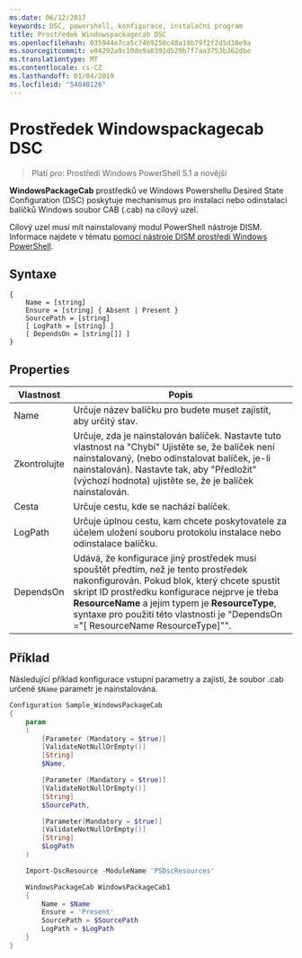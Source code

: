 ```yaml
---
ms.date: 06/12/2017
keywords: DSC, powershell, konfigurace, instalační program
title: Prostředek Windowspackagecab DSC
ms.openlocfilehash: 035944e7ca5c7469250c48a19b79f2f2d5d38e9a
ms.sourcegitcommit: e04292a9c10de9a8391d529b7f7aa3753b362dbe
ms.translationtype: MT
ms.contentlocale: cs-CZ
ms.lasthandoff: 01/04/2019
ms.locfileid: "54048126"
---
```

# <a name="dsc-windowspackagecab-resource"></a>Prostředek Windowspackagecab DSC

> Platí pro: Prostředí Windows PowerShell 5.1 a novější

**WindowsPackageCab** prostředků ve Windows Powershellu Desired State Configuration (DSC) poskytuje mechanismus pro instalaci nebo odinstalaci balíčků Windows soubor CAB (.cab) na cílový uzel.

Cílový uzel musí mít nainstalovaný modul PowerShell nástroje DISM. Informace najdete v tématu [pomocí nástroje DISM prostředí Windows PowerShell](https://msdn.microsoft.com/en-us/windows/hardware/commercialize/manufacture/desktop/use-dism-in-windows-powershell-s14).


## <a name="syntax"></a>Syntaxe

```
{
    Name = [string]
    Ensure = [string] { Absent | Present }
    SourcePath = [string]
    [ LogPath = [string] ]
    [ DependsOn = [string[]] ]
}
```

## <a name="properties"></a>Properties

|  Vlastnost  |  Popis   |
|---|---|
| Name| Určuje název balíčku pro budete muset zajistit, aby určitý stav.|
| Zkontrolujte| Určuje, zda je nainstalován balíček. Nastavte tuto vlastnost na "Chybí" Ujistěte se, že balíček není nainstalovaný, (nebo odinstalovat balíček, je-li nainstalován). Nastavte tak, aby "Předložit" (výchozí hodnota) ujistěte se, že je balíček nainstalován.|
| Cesta| Určuje cestu, kde se nachází balíček.|
| LogPath| Určuje úplnou cestu, kam chcete poskytovatele za účelem uložení souboru protokolu instalace nebo odinstalace balíčku.|
| DependsOn | Udává, že konfigurace jiný prostředek musí spouštět předtím, než je tento prostředek nakonfigurován. Pokud blok, který chcete spustit skript ID prostředku konfigurace nejprve je třeba **ResourceName** a jejím typem je **ResourceType**, syntaxe pro použití této vlastnosti je "DependsOn ="[ ResourceName ResourceType]"".|

## <a name="example"></a>Příklad

Následující příklad konfigurace vstupní parametry a zajistí, že soubor .cab určené `$Name` parametr je nainstalována.

```powershell
Configuration Sample_WindowsPackageCab
{
    param
    (
        [Parameter (Mandatory = $true)]
        [ValidateNotNullOrEmpty()]
        [String]
        $Name,

        [Parameter (Mandatory = $true)]
        [ValidateNotNullOrEmpty()]
        [String]
        $SourcePath,

        [Parameter(Mandatory = $true)]
        [ValidateNotNullOrEmpty()]
        [String]
        $LogPath
    )

    Import-DscResource -ModuleName 'PSDscResources'

    WindowsPackageCab WindowsPackageCab1
    {
        Name = $Name
        Ensure = 'Present'
        SourcePath = $SourcePath
        LogPath = $LogPath
    }
}
```